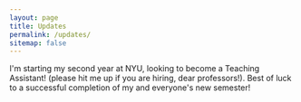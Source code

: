 ```yaml
---
layout: page
title: Updates
permalink: /updates/
sitemap: false
---
```


I'm starting my second year at NYU, looking to become a Teaching Assistant! (please hit me up if you are hiring, dear professors!). Best of luck to a successful completion of my and everyone's new semester!